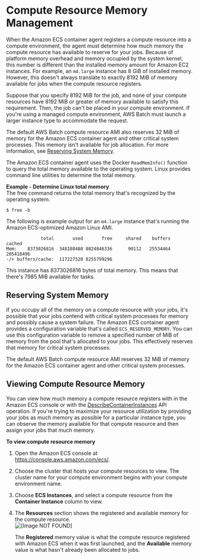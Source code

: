 # Compute Resource Memory Management<a name="memory-management"></a>

When the Amazon ECS container agent registers a compute resource into a compute environment, the agent must determine how much memory the compute resource has available to reserve for your jobs\. Because of platform memory overhead and memory occupied by the system kernel, this number is different than the installed memory amount for Amazon EC2 instances\. For example, an `m4.large` instance has 8 GiB of installed memory\. However, this doesn't always translate to exactly 8192 MiB of memory available for jobs when the compute resource registers\.

Suppose that you specify 8192 MiB for the job, and none of your compute resources have 8192 MiB or greater of memory available to satisfy this requirement\. Then, the job can't be placed in your compute environment\. If you're using a managed compute environment, AWS Batch must launch a larger instance type to accommodate the request\.

The default AWS Batch compute resource AMI also reserves 32 MiB of memory for the Amazon ECS container agent and other critical system processes\. This memory isn't available for job allocation\. For more information, see [Reserving System Memory](#ecs-reserved-memory)\.

The Amazon ECS container agent uses the Docker `ReadMemInfo()` function to query the total memory available to the operating system\. Linux provides command line utilities to determine the total memory\.

**Example \- Determine Linux total memory**  
The free command returns the total memory that's recognized by the operating system\.  

```
$ free -b
```
The following is example output for an `m4.large` instance that's running the Amazon ECS\-optimized Amazon Linux AMI\.  

```
             total       used       free     shared    buffers     cached
Mem:    8373026816  348180480 8024846336      90112   25534464  205418496
-/+ buffers/cache:  117227520 8255799296
```
This instance has 8373026816 bytes of total memory\. This means that there's 7985 MiB available for tasks\.

## Reserving System Memory<a name="ecs-reserved-memory"></a>

If you occupy all of the memory on a compute resource with your jobs, it's possible that your jobs contend with critical system processes for memory and possibly cause a system failure\. The Amazon ECS container agent provides a configuration variable that's called `ECS_RESERVED_MEMORY`\. You can use this configuration variable to remove a specified number of MiB of memory from the pool that's allocated to your jobs\. This effectively reserves that memory for critical system processes\.

The default AWS Batch compute resource AMI reserves 32 MiB of memory for the Amazon ECS container agent and other critical system processes\.

## Viewing Compute Resource Memory<a name="viewing-memory"></a>

You can view how much memory a compute resource registers with in the Amazon ECS console or with the [DescribeContainerInstances](https://docs.aws.amazon.com/AmazonECS/latest/APIReference/API_DescribeContainerInstances.html) API operation\. If you're trying to maximize your resource utilization by providing your jobs as much memory as possible for a particular instance type, you can observe the memory available for that compute resource and then assign your jobs that much memory\.

**To view compute resource memory**

1. Open the Amazon ECS console at [https://console\.aws\.amazon\.com/ecs/](https://console.aws.amazon.com/ecs/)\.

1. Choose the cluster that hosts your compute resources to view\. The cluster name for your compute environment begins with your compute environment name\.

1. Choose **ECS Instances**, and select a compute resource from the **Container Instance** column to view\.

1. The **Resources** section shows the registered and available memory for the compute resource\.  
![\[Image NOT FOUND\]](http://docs.aws.amazon.com/batch/latest/userguide/images/instance-memory.png)

   The **Registered** memory value is what the compute resource registered with Amazon ECS when it was first launched, and the **Available** memory value is what hasn't already been allocated to jobs\.